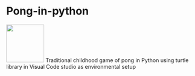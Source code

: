 # Pong-in-python
<img src="https://assets.skyfilabs.com/images/blog/ping-pong-game-using-html-java-javascript.webp" width="100"/>
Traditional childhood game of pong in Python using turtle library in Visual Code studio as environmental setup
